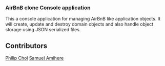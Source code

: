 ### AirBnB clone Console application

This a console application for managing AirBnB like application objects.
It will create, update and destroy domain objects and also handle object storage using JSON serialized files.

## Contributors
  [Philip Chol](https://github.com/cholthi)
  [Samuel Amihere](https://github.com/SamuelAmihere)
